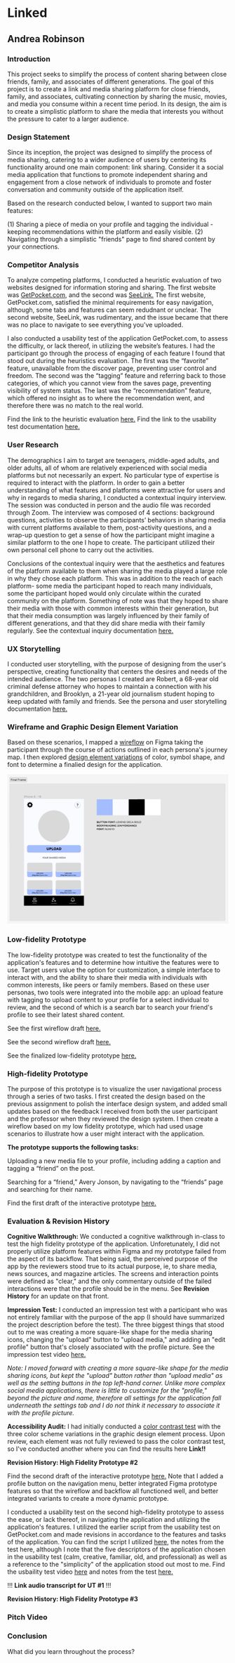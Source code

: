 # Linked
## Andrea Robinson

### Introduction
This project seeks to simplify the process of content sharing between close friends, family, and associates of different generations. The goal of this project is to create a link and media sharing platform for close friends, family, and associates, cultivating connection by sharing the music, movies, and media you consume within a recent time period. In its design, the aim is to create a simplistic platform to share the media that interests you without the pressure to cater to a larger audience.

### Design Statement
Since its inception, the project was designed to simplify the process of media sharing, catering to a wider audience of users by centering its functionality around one main component: link sharing. Consider it a social media application that functions to promote independent sharing and engagement from a close network of individuals to promote and foster conversation and community outside of the application itself. 

Based on the research conducted below, I wanted to support two main features:

(1) Sharing a piece of media on your profile and tagging the individual - keeping recommendations within the platform and easily visible.
(2) Navigating through a simplistic "friends" page to find shared content by your connections. 

### Competitor Analysis
To analyze competing platforms, I conducted a heuristic evaluation of two websites designed for information storing and sharing. The first website was [GetPocket.com](https://getpocket.com/login?src=web-client), and the second was [SeeLink.](https://www.seelink.app/) The first website, GetPocket.com, satisfied the minimal requirements for easy navigation, although, some tabs and features can seem redudnant or unclear. The second website, SeeLink, was rudimentary, and the issue became that there was no place to navigate to see everything you've uploaded. 

I also conducted a usability test of the application GetPocket.com, to assess the difficulty, or lack thereof, in utilizing the website’s features. I had the participant go through the process of engaging of each feature I found that stood out during the heuristics evaluation. The first was the “favorite” feature, unavailable from the discover page, preventing user control and freedom. The second was the “tagging” feature and referring back to those categories, of which you cannot view from the saves page, preventing visibility of system status. The last was the “recommendation” feature, which offered no insight as to where the recommendation went, and therefore there was no match to the real world.

Find the link to the heuristic evaluation [here.](https://github.com/aergithub/HeuristicsEvaluationDH110)
Find the link to the usability test documentation [here.](https://github.com/aergithub/DH110-Spring23/tree/c2ab7ab4ed2f717508577db3a105d715d5f86720/ASSN02) 

### User Research
The demographics I aim to target are teenagers, middle-aged adults, and older adults, all of whom are relatively experienced with social media platforms but not necessarily an expert. No particular type of expertise is required to interact with the platform. In order to gain a better understanding of what features and platforms were attractive for users and why in regards to media sharing, I conducted a contextual inquiry interview. The session was conducted in person and the audio file was recorded through Zoom. The interview was composed of 4 sections: background questions, activities to observe the participants’ behaviors in sharing media with current platforms available to them, post-activity questions, and a wrap-up question to get a sense of how the participant might imagine a similar platform to the one I hope to create. The participant utilized their own personal cell phone to carry out the activities.

Conclusions of the contextual inquiry were that the aesthetics and features of the platform available to them when sharing the media played a large role in why they chose each platform. This was in addition to the reach of each platform- some media the participant hoped to reach many individuals, some the participant hoped would only circulate within the curated community on the platform. Something of note was that they hoped to share their media with those with common interests within their generation, but that their media consumption was largely influenced by their family of different generations, and that they did share media with their family regularly. See the contextual inquiry documentation [here.](https://github.com/aergithub/DH110-Spring23/blob/d4e9c5cf48cb6f222d6ead61ac93a6f7a7e0fafc/README.md) 

### UX Storytelling
I conducted user storytelling, with the purpose of designing from the user's perspective, creating functionality that centers the desires and needs of the intended audience. The two personas I created are Robert, a 68-year old criminal defense attorney who hopes to maintain a connection with his grandchildren, and Brooklyn, a 21-year old journalism student hoping to keep updated with family and friends. See the persona and user storytelling documentation [here.](https://github.com/aergithub/DH110-Spring23/blob/d47a00de57cdbe2a41595abfdff86f7626c67d0f/README.md) 

### Wireframe and Graphic Design Element Variation
Based on these scenarios, I mapped a [wireflow](https://www.figma.com/file/Yogf1YyDLIqEYcf9dMgQ6R/ASSN05?type=design&node-id=0%3A1&t=OY7XvxpH5STNHAah-1) on Figma taking the participant through the course of actions outlined in each persona's journey map. I then explored [design element variations](https://www.figma.com/file/6tEi4QGwIznQT5CKe7BiSr/ASSN06?type=design&t=OY7XvxpH5STNHAah-1) of color, symbol shape, and font to determine a finalied design for the application. 

![A frame of the then finalized design for the application](https://github.com/aergithub/DH110-Spring23/blob/a447dc05a524e07acdceec860d6104725f967eb7/assignment08/Screenshot%202023-06-06%204.32.26%20PM.png)

### Low-fidelity Prototype
The low-fidelity prototype was created to test the functionality of the application's features and to determine how intuitive the features were to use. Target users value the option for customization, a simple interface to interact with, and the ability to share their media with individuals with common interests, like peers or family members. Based on these user personas, two tools were integrated into the mobile app: an upload feature with tagging to upload content to your profile for a select individual to review, and the second of which is a search bar to search your friend's profile to see their latest shared content. 

See the first wireflow draft [here.](https://drive.google.com/file/d/1n85wjqCJr7wvFpuzomNu9eqsF9g_OKqH/view?usp=sharing) 

See the second wireflow draft [here.](https://drive.google.com/file/d/192A_XEoBUL3vbIflHYoZmrIzfyPJja-7/view?usp=sharing)

See the finalized low-fidelity prototype [here.](https://drive.google.com/file/d/1OOlOYuNzb26-Fr_Wogrs1_X6Tf4M9zke/view?usp=sharing)

### High-fidelity Prototype 
The purpose of this prototype is to visualize the user navigational process through a series of two tasks. I first created the design based on the previous assignment to polish the interface design system, and added small updates based on the feedback I received from both the user participant and the professor when they reviewed the design system. I then create a wireflow based on my low fidelity prototype, which had used usage scenarios to illustrate how a user might interact with the application.

**The prototype supports the following tasks:** 

Uploading a new media file to your profile, including adding a caption and tagging a “friend” on the post.

Searching for a “friend,” Avery Jonson, by navigating to the “friends” page and searching for their name. 

Find the first draft of the interactive prototype [here.](https://www.figma.com/proto/0FFnlaxpnTHcB0hJECQGKE/ASSN07?type=design&node-id=1-2&scaling=min-zoom&page-id=0%3A1&starting-point-node-id=1%3A2)

### Evaluation & Revision History
**Cognitive Walkthrough:** We conducted a cognitive walkthrough in-class to test the high fidelity prototype of the application. Unforetunately, I did not properly utilize platform features within Figma and my prototype failed from the aspect of its backflow. That being said, the perceived purpose of the app by the reviewers stood true to its actual purpose, ie, to share media, news sources, and magazine articles. The screens and interaction points were defined as "clear," and the only commentary outside of the failed interactions were that the profile should be in the menu. See **Revision History** for an update on that front. 

**Impression Test:** I conducted an impression test with a participant who was not entirely familiar with the purpose of the app (I should have summarized the project description before the test). The three biggest things that stood out to me was creating a more square-like shape for the media sharing icons, changing the "upload" button to "upload media," and adding an "edit profile" button that's closely associated with the profile picture. See the impression test video [here.](https://drive.google.com/file/d/1WNkfmaz1cxZhfW3yuXeJILvqGMzKLgpx/view?usp=sharing)

*Note: I moved forward with creating a more square-like shape for the media sharing icons, but kept the "upload" button rather than "upload media" as well as the setting buttons in the top left-hand corner. Unlike more complex social media applications, there is little to customize for the "profile," beyond the picture and name, therefore all settings for the application fall underneath the settings tab and I do not think it necessary to associate it with the profile picture.*

**Accessibility Audit:** I had initially conducted a [color contrast test](https://drive.google.com/drive/folders/1DNDnxLfXpPPsnveFG_WpJacn610cPEbG?usp=sharing) with the three color scheme variations in the graphic design element process. Upon review, each element was not fully reviewed to pass the color contrast test, so I've conducted another where you can find the results here **Link!!**

**Revision History: High Fidelity Prototype #2**

Find the second draft of the interactive prototype [here.](https://www.figma.com/file/l8EXhOCyP5XMSyUqb6mJMc/Prototype-%232?type=design&t=zOkhkOIQkPZ1EDMq-6) Note that I added a profile button on the navigation menu, better integrated Figma prototype features so that the wireflow and backflow all functioned well, and better integrated variants to create a more dynamic prototype. 

I conducted a usability test on the second high-fidelity prototype to assess the ease, or lack thereof, in navigating the application and utilizing the application's features. I utilized the earlier script from the usability test on GetPocket.com and made revisions in accordance to the features and tasks of the application. You can find the script I utilized [here](https://docs.google.com/forms/d/e/1FAIpQLScuvy89tlUjCWO07aEQooQUfNNabEeQNPUQgLrct9XS3dsLXg/viewform?usp=sharing), the notes from the test here, although I note that the five descriptors of the application chosen in the usability test (calm, creative, familiar, old, and professional) as well as a reference to the "simplicity" of the application stood out most to me. Find the usbaility test video [here](https://drive.google.com/file/d/1sXfmOonWjoRIPdrOil9mix_1eykGdWLW/view?usp=sharing) and notes from the test [here.](https://drive.google.com/file/d/1N1hkmXQtJrUknAk1Davm7upQ3EF55Ngb/view?usp=sharing)

!!! **Link audio transcript for UT #1** !!!

**Revision History: High Fidelity Prototype #3**

### Pitch Video 

### Conclusion
What did you learn throughout the process?
